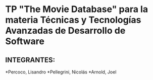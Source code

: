 # TP "The Movie Database" para la materia Técnicas y Tecnologías Avanzadas de Desarrollo de Software

## INTEGRANTES:

*Percoco, Lisandro
*Pellegrini, Nicolás
*Arnold, Joel

